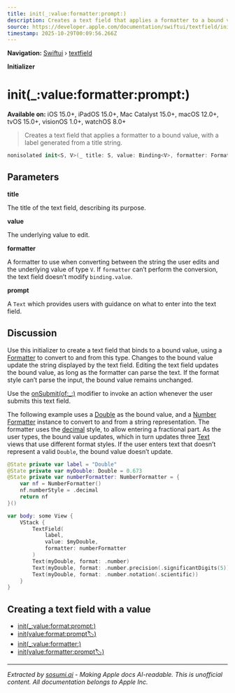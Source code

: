 ```yaml
---
title: init(_:value:formatter:prompt:)
description: Creates a text field that applies a formatter to a bound value, with a label generated from a title string.
source: https://developer.apple.com/documentation/swiftui/textfield/init(_:value:formatter:prompt:)
timestamp: 2025-10-29T00:09:56.266Z
---
```


**Navigation:** [Swiftui](/documentation/swiftui) › [textfield](/documentation/swiftui/textfield)

**Initializer**

# init(_:value:formatter:prompt:)

**Available on:** iOS 15.0+, iPadOS 15.0+, Mac Catalyst 15.0+, macOS 12.0+, tvOS 15.0+, visionOS 1.0+, watchOS 8.0+

> Creates a text field that applies a formatter to a bound value, with a label generated from a title string.

```swift
nonisolated init<S, V>(_ title: S, value: Binding<V>, formatter: Formatter, prompt: Text?) where S : StringProtocol
```

## Parameters

**title**

The title of the text field, describing its purpose.



**value**

The underlying value to edit.



**formatter**

A formatter to use when converting between the string the user edits and the underlying value of type `V`. If `formatter` can’t perform the conversion, the text field doesn’t modify `binding.value`.



**prompt**

A `Text` which provides users with guidance on what to enter into the text field.



## Discussion

Use this initializer to create a text field that binds to a bound value, using a [Formatter](/documentation/Foundation/Formatter) to convert to and from this type. Changes to the bound value update the string displayed by the text field. Editing the text field updates the bound value, as long as the formatter can parse the text. If the format style can’t parse the input, the bound value remains unchanged.

Use the [onSubmit(of:_:)](/documentation/swiftui/view/onsubmit(of:_:)) modifier to invoke an action whenever the user submits this text field.

The following example uses a [Double](/documentation/Swift/Double) as the bound value, and a [Number Formatter](/documentation/Foundation/NumberFormatter) instance to convert to and from a string representation. The formatter uses the [decimal](/documentation/Foundation/NumberFormatter/Style/decimal) style, to allow entering a fractional part. As the user types, the bound value updates, which in turn updates three [Text](/documentation/swiftui/text) views that use different format styles. If the user enters text that doesn’t represent a valid `Double`, the bound value doesn’t update.

```swift
@State private var label = "Double"
@State private var myDouble: Double = 0.673
@State private var numberFormatter: NumberFormatter = {
    var nf = NumberFormatter()
    nf.numberStyle = .decimal
    return nf
}()

var body: some View {
    VStack {
        TextField(
            label,
            value: $myDouble,
            formatter: numberFormatter
        )
        Text(myDouble, format: .number)
        Text(myDouble, format: .number.precision(.significantDigits(5)))
        Text(myDouble, format: .number.notation(.scientific))
    }
}
```

## Creating a text field with a value

- [init(_:value:format:prompt:)](/documentation/swiftui/textfield/init(_:value:format:prompt:))
- [init(value:format:prompt:label:)](/documentation/swiftui/textfield/init(value:format:prompt:label:))
- [init(_:value:formatter:)](/documentation/swiftui/textfield/init(_:value:formatter:))
- [init(value:formatter:prompt:label:)](/documentation/swiftui/textfield/init(value:formatter:prompt:label:))

---

*Extracted by [sosumi.ai](https://sosumi.ai) - Making Apple docs AI-readable.*
*This is unofficial content. All documentation belongs to Apple Inc.*
